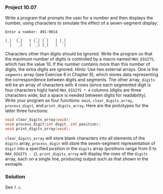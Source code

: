 ### Project 10.07
Write a program that prompts the user for a number and then displays the number,
using characters to simulate the effect of a seven-segment display:

```
Enter a number: 491-9014
      _       _   _
|_|  |_|   | |_| | |   | |_|
  |   _|   |  _| |_|   |   |
```

Characters other than digits should be ignored. Write the program so that the
maximum number of digits is controlled by a macro named `MAX_DIGITS`, which has
the value 10. If the number contains more than this number of digits, the extra
digits are ignored. *Hints*: Use two external arrays. One is the `segments`
array (see Exercise 6 in Chapter 8), which stores data representing the
correspondence between digits and segments. The other array, `digits` will be an
array of characters with 4 rows (since each segmented digit is four characters
high) hand `MAX_DIGITS * 4` columns (digits are three characters wide, but a
space is needed between digits for readability). Write your program as four
functions: `main`, `clear_digits_array`, `process_digit`, and
`print_digits_array`. Here are the prototypes for the latter three functions:

```c
void clear_digits_array(void);
void process_digit(int digit, int position);
void print_digits_array(void);
```

`clear_digits_array` will store blank characters into all elements of the
`digits` array, `process_digit` will store the seven-segment representation of
`digit` into a specified position in the `digits` array (positions range from 0
to `MAX_DIGITS - 1`). `print_digits_array` will display the rows of the `digits`
array, each on a single line, producing output such as that shown in the
exmaple.

### Solution
See `7.c`.
